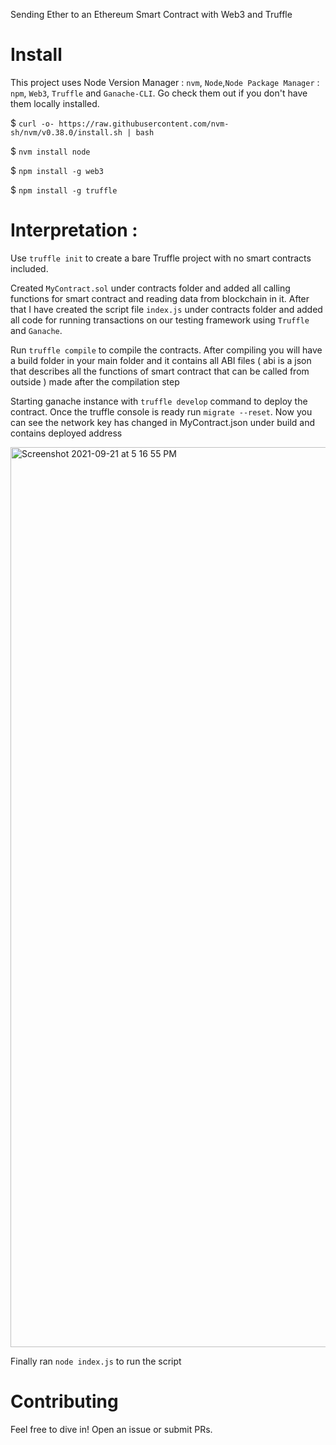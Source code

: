 Sending Ether to an Ethereum Smart Contract with Web3 and Truffle

# Install

This project uses Node Version Manager : `nvm`, `Node`,`Node Package Manager` : `npm`, `Web3`, `Truffle` and `Ganache-CLI`. Go check them out if you don't have them locally installed.

$ `curl -o- https://raw.githubusercontent.com/nvm-sh/nvm/v0.38.0/install.sh | bash`

$ `nvm install node`

$ `npm install -g web3`

$ `npm install -g truffle`

# Interpretation :

Use `truffle init` to create a bare Truffle project with no smart contracts included. 

Created `MyContract.sol` under contracts folder and added all calling functions for smart contract and reading data from blockchain in it. 
After that I have created the script file `index.js` under contracts folder and added all code for running transactions on our testing framework using `Truffle` and `Ganache`. 

Run `truffle compile` to compile the contracts. After compiling you will have a build folder in your main folder and it contains all ABI files ( abi is a json that describes all the functions of smart contract that can be called from outside ) made after the compilation step

Starting ganache instance with `truffle develop` command to deploy the contract. Once the truffle console is ready run `migrate --reset`. Now you can see the network key has changed in MyContract.json under build and contains deployed address

<img width="1440" alt="Screenshot 2021-09-21 at 5 16 55 PM" src="https://user-images.githubusercontent.com/57283161/134173368-c9dc625a-e555-45a1-83e4-503466e3fee1.png">


Finally ran `node index.js` to run the script

# Contributing

Feel free to dive in! Open an issue or submit PRs.
